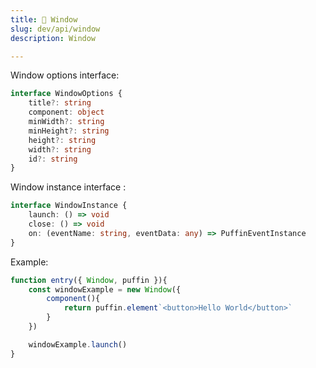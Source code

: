 ```yaml
---
title: 🎴 Window
slug: dev/api/window
description: Window

---
```


Window options interface: 

```ts
interface WindowOptions {
	title?: string
	component: object
	minWidth?: string
	minHeight?: string
	height?: string
	width?: string
	id?: string
}
```

Window instance interface :
```ts
interface WindowInstance {
	launch: () => void
	close: () => void
	on: (eventName: string, eventData: any) => PuffinEventInstance
}
```

Example:
```js
function entry({ Window, puffin }){
	const windowExample = new Window({
		component(){
			return puffin.element`<button>Hello World</button>`
		}
	})

	windowExample.launch()
}
```